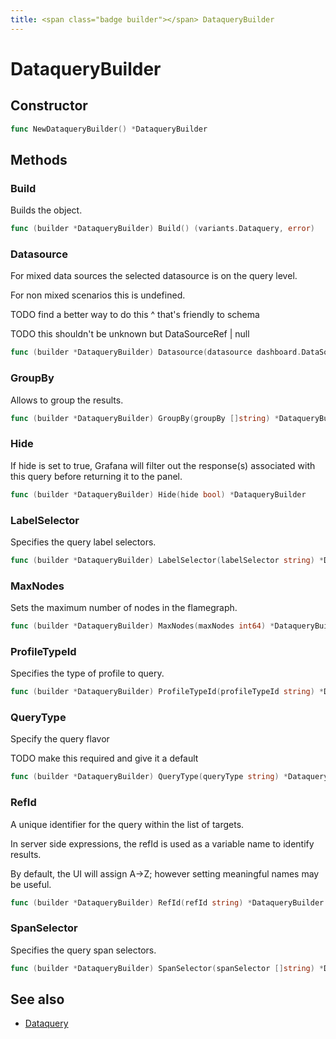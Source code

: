```yaml
---
title: <span class="badge builder"></span> DataqueryBuilder
---
```

# <span class="badge builder"></span> DataqueryBuilder

## Constructor

```go
func NewDataqueryBuilder() *DataqueryBuilder
```
## Methods

### <span class="badge object-method"></span> Build

Builds the object.

```go
func (builder *DataqueryBuilder) Build() (variants.Dataquery, error)
```

### <span class="badge object-method"></span> Datasource

For mixed data sources the selected datasource is on the query level.

For non mixed scenarios this is undefined.

TODO find a better way to do this ^ that's friendly to schema

TODO this shouldn't be unknown but DataSourceRef | null

```go
func (builder *DataqueryBuilder) Datasource(datasource dashboard.DataSourceRef) *DataqueryBuilder
```

### <span class="badge object-method"></span> GroupBy

Allows to group the results.

```go
func (builder *DataqueryBuilder) GroupBy(groupBy []string) *DataqueryBuilder
```

### <span class="badge object-method"></span> Hide

If hide is set to true, Grafana will filter out the response(s) associated with this query before returning it to the panel.

```go
func (builder *DataqueryBuilder) Hide(hide bool) *DataqueryBuilder
```

### <span class="badge object-method"></span> LabelSelector

Specifies the query label selectors.

```go
func (builder *DataqueryBuilder) LabelSelector(labelSelector string) *DataqueryBuilder
```

### <span class="badge object-method"></span> MaxNodes

Sets the maximum number of nodes in the flamegraph.

```go
func (builder *DataqueryBuilder) MaxNodes(maxNodes int64) *DataqueryBuilder
```

### <span class="badge object-method"></span> ProfileTypeId

Specifies the type of profile to query.

```go
func (builder *DataqueryBuilder) ProfileTypeId(profileTypeId string) *DataqueryBuilder
```

### <span class="badge object-method"></span> QueryType

Specify the query flavor

TODO make this required and give it a default

```go
func (builder *DataqueryBuilder) QueryType(queryType string) *DataqueryBuilder
```

### <span class="badge object-method"></span> RefId

A unique identifier for the query within the list of targets.

In server side expressions, the refId is used as a variable name to identify results.

By default, the UI will assign A->Z; however setting meaningful names may be useful.

```go
func (builder *DataqueryBuilder) RefId(refId string) *DataqueryBuilder
```

### <span class="badge object-method"></span> SpanSelector

Specifies the query span selectors.

```go
func (builder *DataqueryBuilder) SpanSelector(spanSelector []string) *DataqueryBuilder
```

## See also

 * <span class="badge object-type-struct"></span> [Dataquery](./object-Dataquery.md)
